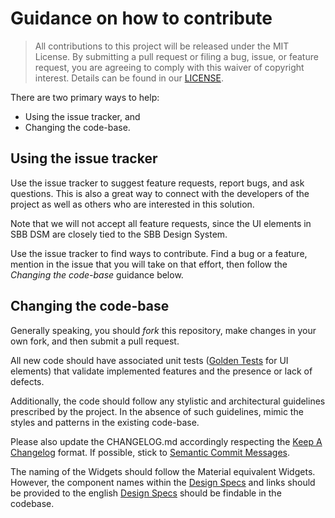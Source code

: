 # Guidance on how to contribute

> All contributions to this project will be released under the MIT License. By submitting a pull request or filing a bug, issue, or feature request, you are agreeing to comply with this waiver of copyright interest.
> Details can be found in our [LICENSE](LICENSE).

There are two primary ways to help:
 - Using the issue tracker, and
 - Changing the code-base.


## Using the issue tracker

Use the issue tracker to suggest feature requests, report bugs, and ask questions. This is also a great way to connect with the developers of the project as well as others who are interested in this solution.

Note that we will not accept all feature requests, since the UI elements in SBB DSM are closely tied to the SBB Design System.

Use the issue tracker to find ways to contribute. Find a bug or a feature, mention in the issue that you will take on that effort, then follow the _Changing the code-base_ guidance below.


## Changing the code-base

Generally speaking, you should *fork* this repository, make changes in your own fork, and then submit a pull request.

All new code should have associated unit tests ([Golden Tests] for UI elements) that validate implemented features and the presence or lack of defects.

Additionally, the code should follow any stylistic and architectural guidelines prescribed by the project. In the absence of such guidelines, mimic the styles and patterns in the existing code-base.

Please also update the CHANGELOG.md accordingly respecting the [Keep A Changelog] format. If possible, stick to [Semantic Commit Messages].

The naming of the Widgets should follow the Material equivalent Widgets. However, the component names within the [Design Specs] and links should be provided to the english [Design Specs] should be findable in the codebase.


[Golden Tests]: (https://api.flutter.dev/flutter/flutter_test/matchesGoldenFile.html)
[Keep A Changelog]: (https://keepachangelog.com/en/1.1.0/)
[Semantic Commit Messages]: (https://sparkbox.com/foundry/semantic_commit_messages)
[Design Specs]: (https://digital.sbb.ch/de/design-system/mobile/overview/)